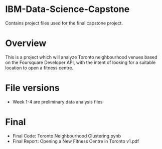 # IBM-Data-Science-Capstone
Contains project files used for the final capstone project.

# Overview
This is a project which will analyze Toronto neighbourhood venues based on the Foursquare Developer API, with the intent of looking for a suitable location to open a fitness centre.

# File versions
- Week 1-4 are preliminary data analysis files

# Final
- Final Code: Toronto Neighbourhood Clustering.pynb
- Final Report: Opening a New Fitness Centre in Toronto v1.pdf
